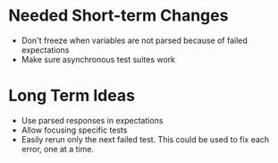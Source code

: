 Needed Short-term Changes
============================
- Don't freeze when variables are not parsed because of failed expectations
- Make sure asynchronous test suites work

Long Term Ideas
======================
- Use parsed responses in expectations
- Allow focusing specific tests
- Easily rerun only the next failed test. This could be used to fix each error, one at a time.
